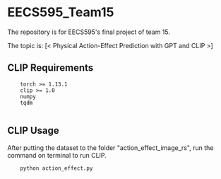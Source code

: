 # EECS595_Team15
The repository is for EECS595's final project of team 15.

The topic is: [< Physical Action-Effect Prediction with GPT and CLIP >] 

## CLIP Requirements

```
    torch >= 1.13.1
    clip >= 1.0
    numpy
    tqdm
    
```

## CLIP Usage

After putting the dataset to the folder "action_effect_image_rs", run the command on terminal to run CLIP.
```
    python action_effect.py
```




